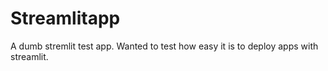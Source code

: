 # Streamlitapp
A dumb stremlit test app. Wanted to test how easy it is to deploy apps with streamlit.


